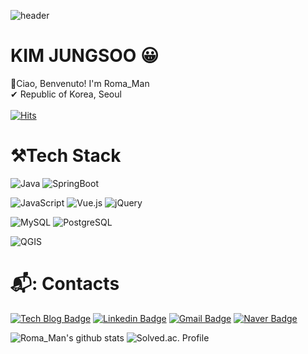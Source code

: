![header](https://capsule-render.vercel.app/api?type=waving&color=auto&section=header&text=Roma_Man&fontSize=50)                 

# KIM JUNGSOO 😀

👋Ciao, Benvenuto! I'm Roma_Man<br>
✔ Republic of Korea, Seoul<br>
<br>
[![Hits](https://hits.seeyoufarm.com/api/count/incr/badge.svg?url=https%3A%2F%2Fgithub.com%2Fkjspo56&count_bg=%2379C83D&title_bg=%23555555&icon=&icon_color=%23E7E7E7&title=hits&edge_flat=false)](https://hits.seeyoufarm.com)

# ⚒Tech Stack
![Java](https://img.shields.io/badge/Java-007396.svg?&style=for-the-badge&logo=Java&logoColor=white)
![SpringBoot](https://img.shields.io/badge/springboot-6DB33F.svg?&style=for-the-badge&logo=springboot&logoColor=white)

![JavaScript](https://img.shields.io/badge/javascript-%23323330.svg?style=for-the-badge&logo=javascript&logoColor=%23F7DF1E)
![Vue.js](https://img.shields.io/badge/vuejs-%2335495e.svg?style=for-the-badge&logo=vuedotjs&logoColor=%234FC08D)
![jQuery](https://img.shields.io/badge/jQuery-0769AD.svg?&style=for-the-badge&logo=jQuery&logoColor=white)

![MySQL](https://img.shields.io/badge/mysql-%2300f.svg?style=for-the-badge&logo=mysql&logoColor=white)
![PostgreSQL](https://img.shields.io/badge/PostgreSQL-336791.svg?&style=for-the-badge&logo=PostgreSQL&logoColor=white)

![QGIS](https://img.shields.io/badge/QGIS-589632.svg?&style=for-the-badge&logo=QGIS&logoColor=white)

  
# 📬: Contacts

[![Tech Blog Badge](http://img.shields.io/badge/-Tech%20Blog-black?style=flat-square&logo=&link=https://itkjspo56.tistory.com)](https://itkjspo56.tistory.com/)
[![Linkedin Badge](https://img.shields.io/badge/-LinkedIn-blue?style=flat-square&logo=Linkedin&logoColor=white&link=https://www.linkedin.com/in/jungsoo-kim-8b00901a8/)](https://www.linkedin.com/in/jungsoo-kim-8b00901a8/)
[![Gmail Badge](https://img.shields.io/badge/Gmail-d14836?style=flat-square&logo=Gmail&logoColor=white&link=mailto:kjspo56@gmail.com)](mailto:kjspo56@gmail.com)
[![Naver Badge](https://img.shields.io/badge/Naver-03C75A?style=flat-square&logo=Naver&logoColor=white&link=mailto:kjspo56@naver.com)](mailto:kjspo56@naver.com)
<br>
<!-- github stats 종류-->
<!-- dark, radical, merko, gruvbox, tokyonight, onedark, cobalt, synthwave, highcontrast, dracula-->
![Roma_Man's github stats](https://github-readme-stats.vercel.app/api?username=kjspo56&show_icons=true&theme=radical)
![Solved.ac. Profile](http://mazassumnida.wtf/api/v2/generate_badge?boj=kjspo56)


